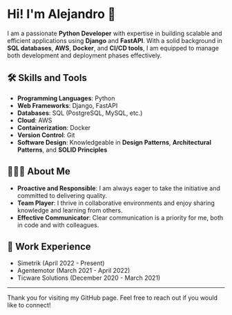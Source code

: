 # Hi! I'm Alejandro 👋

I am a passionate **Python Developer** with expertise in building scalable and efficient applications using **Django** and **FastAPI**. With a solid background in **SQL databases**, **AWS**, **Docker**, and **CI/CD tools**, I am equipped to manage both development and deployment phases effectively.

## 🛠 Skills and Tools

- **Programming Languages**: Python
- **Web Frameworks**: Django, FastAPI
- **Databases**: SQL (PostgreSQL, MySQL, etc.)
- **Cloud**: AWS
- **Containerization**: Docker
- **Version Control**: Git
- **Software Design**: Knowledgeable in **Design Patterns**, **Architectural Patterns**, and **SOLID Principles**

## 🧑‍🤝‍🧑 About Me

- **Proactive and Responsible**: I am always eager to take the initiative and committed to delivering quality.
- **Team Player**: I thrive in collaborative environments and enjoy sharing knowledge and learning from others.
- **Effective Communicator**: Clear communication is a priority for me, both in code and with colleagues.

## 💼 Work Experience

- Simetrik (April 2022 - Present)
- Agentemotor (March 2021 - April 2022)
- Ticware Solutions (December 2020 - March 2021)

---

Thank you for visiting my GitHub page. Feel free to reach out if you would like to connect!
